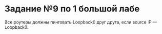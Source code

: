 # Задание №9 по 1 большой лабе

Все роутеры должны пинговать Loopback0 друг друга, если source IP — Loopback0.

